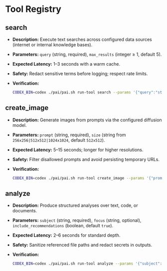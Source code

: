 # Tool Registry

## search

- **Description:** Execute text searches across configured data sources
  (internet or internal knowledge bases).
- **Parameters:** `query` (string, required), `max_results` (integer ≥ 1,
  default 5).
- **Expected Latency:** 1–3 seconds with a warm cache.
- **Safety:** Redact sensitive terms before logging; respect rate limits.
- **Verification:**

  ```bash
  CODEX_BIN=codex ./pai/pai.sh run-tool search --params '{"query":"status"}'
  ```

## create_image

- **Description:** Generate images from prompts via the configured diffusion
  model.
- **Parameters:** `prompt` (string, required), `size` (string from
  `256x256|512x512|1024x1024`, default `512x512`).
- **Expected Latency:** 5–15 seconds; longer for higher resolutions.
- **Safety:** Filter disallowed prompts and avoid persisting temporary URLs.
- **Verification:**

  ```bash
  CODEX_BIN=codex ./pai/pai.sh run-tool create_image --params '{"prompt":"blueprint"}'
  ```

## analyze

- **Description:** Produce structured analyses over text, code, or documents.
- **Parameters:** `subject` (string, required), `focus` (string, optional),
  `include_recommendations` (boolean, default `true`).
- **Expected Latency:** 2–6 seconds for standard depth.
- **Safety:** Sanitize referenced file paths and redact secrets in outputs.
- **Verification:**

  ```bash
  CODEX_BIN=codex ./pai/pai.sh run-tool analyze --params '{"subject":"release notes"}'
  ```
